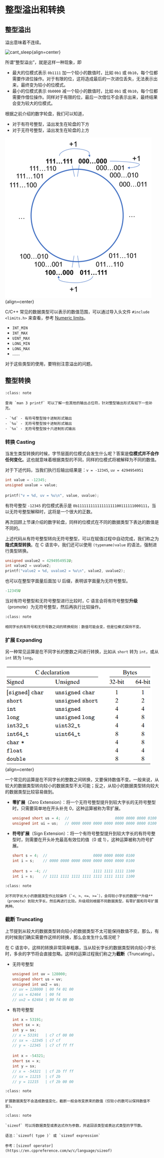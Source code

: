 # 整型溢出和转换

## 整型溢出

溢出意味着不连续。

![cant_sleep](https://imgs.xkcd.com/comics/cant_sleep.png){align=center}

所谓“整型溢出”，就是这样一种现象，即

- 最大的位模式表示 `0b1111` 加一个较小的数值时，比如 `0b1` 或 `0b10`，每个位都需要作进位操作。对于有限的位，这将造成最后的一次进位丢失，无法表示出来，最终变为较小的位模式。
- 最小的位模式表示 `0b0000` 减一个较小的数值时，比如 `0b1` 或 `0b10`，每个位都需要作借位操作。同样对于有限的位，最后一次借位不会表示出来，最终结果会变为较大的位模式。

根据之前介绍的数字轮盘，我们可以知道，

- 对于有符号整型，溢出发生在轮盘的下方
- 对于无符号整型，溢出发生在轮盘的上方

![overflow](./assets/overflow.png){align=center}

C/C++ 常见的数据类型可以表示的数值范围，可以通过导入头文件 `#include <limits.h>` 来查看，参考 [Numeric limits](https://en.cppreference.com/w/c/types/limits)。

- `INT_MIN`
- `INT_MAX`
- `UINT_MAX`
- `LONG_MIN`
- `LONG_MAX`
- ……

对于这些类型的使用，要特别注意溢出的问题。

## 整型转换

```{admonition} 补充：printf 输出有符号/无符号整型不同形式
:class: note

查询 `man 3 printf` 可以了解一些其他的输出占位符，针对整型输出形式有如下一些补充。

- `%d` - 有符号整型按十进制形式输出
- `%u` - 无符号整型按十进制形式输出
- `%x` - 无符号整型按十六进制形式输出
```

### 转换 Casting

当发生类型转换的时候，字节层面的位模式会发生什么呢？答案是**位模式并不会作任何变化**。这也就意味着根据类型的不同，同样的位模式将被解释为不同的数值。

对于下述代码，当我们执行后输出结果是：`v = -12345`, `uv = 4294954951`

```C
int value = -12345;
unsigned uvalue = value;

printf("v = %d, uv = %u\n", value, uvalue);
```

有符号整型 `-12345` 的位模式表示是 `0b11111111111111111100111111000111`，当以无符号整型解释时，这将是一个很大的正数。

再次回顾上节课介绍的数字轮盘，同样的位模式在不同的数据类型下表达的数值是不同的。

上述代码从有符号整型转向无符号整型，可以在赋值过程中自动完成，我们称之为**隐式类型转换**。在 C 语言中，我们还可以使用 `(typename)value` 的语法，强制进行类型转换。

```c
unsigned uvalue2 = 4294954951U;
int value2 = uvalue2;
printf("value2 = %d, uvalue2 = %u\n", value2, uvalue2);
```

也可以在整型字面量后面加 U 后缀，表明该字面量为无符号整型。

```c
-12345U
```

当对有符号整型和无符号整型进行比较时，C 语言会将有符号整型**升级**（promote）为无符号整型，然后再执行比较操作。

```{admonition} 总结
:class: note

相同字长的有符号和无符号数之间的转换规则：数值可能会变，但是位模式保持不变。
```

### 扩展 Expanding

另一种常见运算是在不同字长的整数之间进行转换，比如从 `short` 转为 `int`，或从 `int` 转为 `long`。

![data-type-size](./assets/data-type-size.png){align=center}

一个常见的运算是在不同字长的整数之间转换，又要保持数值不变。一般来说，从较大的数据类型转向较小的数据类型不太可能；反之，从较小的数据类型转向较大的数据类型比较容易做到。

- **零扩展**（Zero Extension）：将一个无符号整型提升到较大字长的无符号整型时，只需要简单地在开头补充 0，这种运算被称为零扩展。

    ```c
    unsigned short us = 4;  //                     0000 0000 0000 0100
    unsigned int ui = us;   // 0000 0000 0000 0000 0000 0000 0000 0100
    ```

- **符号扩展**（Sign Extension）：将一个有符号整型提升到较大字长的有符号整型时，则需要在开头补充最高有效位的值（0 或 1），这种运算被称为符号扩展。

    ```c
    short s = 4;  //                     0000 0000 0000 0100
    int i = s;    // 0000 0000 0000 0000 0000 0000 0000 0100

    short s = -4; //                     1111 1111 1111 1100
    int i = s;    // 1111 1111 1111 1111 1111 1111 1111 1100
    ```

```{admonition} 总结
:class: note

对不同字长大小的数据类型作比较操作（`<、>、<=、>=`），会将较小字长的数据**升级**（promote）到较大字长，然后再进行比较。升级规则根据不同数据类型，有零扩展和符号扩展两种。
```

### 截断 Truncating

上节提到从较大的数据类型转向较小的数据类型不太可能保持数值不变。那么，有的时候我们确实需要作这样的转换，那么会发生什么情况呢？

在 C 语言中，这样的转换非常简单粗暴，当从较长字长的数据类型转向较小字长时，多余的字节将会直接忽略。这样的运算过程我们称之为**截断**（Truncating）。

- 无符号整型

    ```c
    unsigned int uv = 128000;
    unsigned short us = uv;
    unsigned int uv2 = us;
    // uv = 128000 | 00 f4 01 00
    // us = 62464  | 00 f4
    // uv2 = 62464 | 00 f4 00 00
    ```
- 有符号整型

    ```c
    int x = 53191;
    short sx = x;
    int y = sx;
    // x = 53191   | c7 cf 00 00
    // sx = -12345 | c7 cf
    // y = -12345  | c7 cf ff ff

    int x = -54321;
    short sx = x;
    int y = sx;
    // x = -54321  | cf 2b ff ff
    // sx = 11215  | cf 2b
    // y = 11215   | cf 2b 00 00
    ```

```{admonition} 总结
:class: note

扩展数据类型不会造成数值变化，截断一般会改变原来的数值（仅较小的数可以保持数值不变）。
```

```{admonition} 补充：sizeof 计算类型的字节数
:class: note

`sizeof` 可以将数据类型或表达式作为参数，并返回该类型或表达式类型的字节数。

语法：`sizeof( type )` 或 `sizeof expression`

参考：[sizeof operator](https://en.cppreference.com/w/c/language/sizeof)
```
